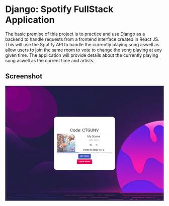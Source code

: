 # Django: Spotify FullStack Application
The basic premise of this project is to practice and use Django as a backend to handle requests from a frontend interface created in React JS. 
This will use the Spotify API to handle the currently playing song aswell as allow users to join the same room to vote to change the song playing at any given time. 
The application will provide details about the currently playing song aswell as the current time and artists. 


## Screenshot

![alt text](https://github.com/NickAnz/Django-Spotify-FullStack-Application/blob/development/music_controller/screencap.png)
